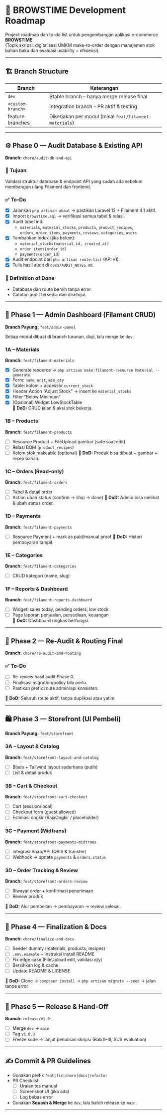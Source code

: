 # 🧭 BROWSTIME Development Roadmap

Project roadmap dan to-do list untuk pengembangan aplikasi e-commerce **BROWSTIME**  
(Topik skripsi: digitalisasi UMKM make-to-order dengan manajemen stok bahan baku dan evaluasi usability + efisiensi).

---

## 🏗️ Branch Structure

| Branch | Keterangan |
|--------|-------------|
| `dev` | Stable branch – hanya merge release final |
| `<custom-branch>`  | Integration branch – PR aktif & testing |
| feature branches | Dikerjakan per modul (misal `feat/filament-materials`) |

---

## ⚙️ Phase 0 — Audit Database & Existing API
**Branch:** `chore/audit-db-and-api`

### 🎯 Tujuan
Validasi struktur database & endpoint API yang sudah ada sebelum membangun ulang Filament dan frontend.

### ✅ To-Do
- [X] Jalankan `php artisan about` → pastikan Laravel 12 + Filament 4.1 aktif.  
- [X] Import `browstime.sql` → verifikasi semua tabel & relasi.  
- [X] Audit tabel inti:
  - `materials`, `material_stocks`, `products`, `product_recipes`,  
    `orders`, `order_items`, `payments`, `reviews`, `categories`, `users`
- [X] Tambahkan index (jika belum):
  - `material_stocks(material_id, created_at)`
  - `order_items(order_id)`
  - `payments(order_id)`
- [X] Audit endpoint dari `php artisan route:list` (API v1).  
- [X] Tulis hasil audit di `docs/AUDIT_NOTES.md`.

### 📘 Definition of Done
- Database dan route bersih tanpa error.
- Catatan audit tersedia dan disetujui.

---

## 🧩 Phase 1 — Admin Dashboard (Filament CRUD)
**Branch Payung:** `feat/admin-panel`

Setiap modul dibuat di branch turunan, diuji, lalu merge ke `dev`.

### 1A – Materials
**Branch:** `feat/filament-materials`
- [X] Generate resource → `php artisan make:filament-resource Material --generate`
- [X] Form: `name`, `unit`, `min_qty`
- [X] Table: kolom + accessor `current_stock`
- [X] Header Action “Adjust Stock” → insert ke `material_stocks`
- [X] Filter “Below Minimum”
- [X] (Opsional) Widget LowStockTable  
🧱 **DoD:** CRUD jalan & aksi stok bekerja.

### 1B – Products
**Branch:** `feat/filament-products`
- [ ] Resource Product + FileUpload gambar (safe saat edit)
- [ ] Relasi BOM (`product_recipes`)
- [ ] Kolom stok makeable (optional)
🧱 **DoD:** Produk bisa dibuat + gambar + resep bahan.

### 1C – Orders (Read-only)
**Branch:** `feat/filament-orders`
- [ ] Tabel & detail order
- [ ] Action ubah status (confirm → ship → done)
🧱 **DoD:** Admin bisa melihat & ubah status order.

### 1D – Payments
**Branch:** `feat/filament-payments`
- [ ] Resource Payment + mark as paid/manual proof
🧱 **DoD:** Histori pembayaran tampil.

### 1E – Categories
**Branch:** `feat/filament-categories`
- [ ] CRUD kategori (name, slug)

### 1F – Reports & Dashboard
**Branch:** `feat/filament-reports-dashboard`
- [ ] Widget: sales today, pending orders, low stock
- [ ] Page laporan penjualan, persediaan, keuangan  
🧱 **DoD:** Dashboard ringkas berfungsi.

---

## 🔁 Phase 2 — Re-Audit & Routing Final
**Branch:** `chore/re-audit-and-routing`

### ✅ To-Do
- [ ] Re-review hasil audit Phase 0.
- [ ] Finalisasi migration/policy bila perlu.
- [ ] Pastikan prefix route admin/api konsisten.

🧱 **DoD:** Seluruh route aktif, tanpa duplikasi atau yatim.

---

## 🛍️ Phase 3 — Storefront (UI Pembeli)
**Branch Payung:** `feat/storefront`

### 3A – Layout & Catalog
**Branch:** `feat/storefront-layout-and-catalog`
- [ ] Blade + Tailwind layout sederhana (putih)
- [ ] List & detail produk

### 3B – Cart & Checkout
**Branch:** `feat/storefront-cart-checkout`
- [ ] Cart (session/local)
- [ ] Checkout form (guest allowed)
- [ ] Estimasi ongkir (RajaOngkir / placeholder)

### 3C – Payment (Midtrans)
**Branch:** `feat/storefront-payments-midtrans`
- [ ] Integrasi Snap/API (QRIS & transfer)
- [ ] Webhook → update `payments` & `orders.status`

### 3D – Order Tracking & Review
**Branch:** `feat/storefront-orders-review`
- [ ] Riwayat order + konfirmasi penerimaan
- [ ] Review produk

🧱 **DoD:** Alur pembelian → pembayaran → review selesai.

---

## 🧹 Phase 4 — Finalization & Docs
**Branch:** `chore/finalize-and-docs`
- [ ] Seeder dummy (materials, products, recipes)
- [ ] `.env.example` + instruksi install README
- [ ] Fix edge case (FileUpload edit, validasi qty)
- [ ] Bersihkan log & cache
- [ ] Update README & LICENSE  

🧱 **DoD:** Clone → `composer install` → `php artisan migrate --seed` → jalan tanpa error.

---

## 🚀 Phase 5 — Release & Hand-Off
**Branch:** `release/v1.0`
- [ ] Merge `dev` → `main`
- [ ] Tag `v1.0.0`
- [ ] Freeze kode → lanjut penulisan skripsi (Bab II–III, SUS evaluation)

---

## ✍️ Commit & PR Guidelines
- Gunakan prefix `feat|fix|chore|docs|refactor`
- PR Checklist:
  - [ ] Uraian tes manual
  - [ ] Screenshot UI (jika ada)
  - [ ] Log bebas error
- Gunakan **Squash & Merge** ke `dev`, lalu batch release ke `main`.

---